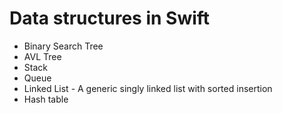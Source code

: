 # Data structures in Swift

+ Binary Search Tree 
+ AVL Tree
+ Stack
+ Queue
+ Linked List - A generic singly linked list with sorted insertion
+ Hash table

